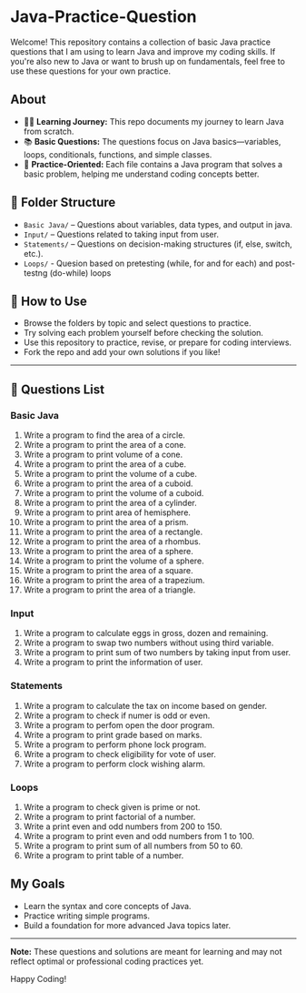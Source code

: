 # Java-Practice-Question

Welcome! This repository contains a collection of basic Java practice questions that I am using to learn Java and improve my coding skills. If you're also new to Java or want to brush up on fundamentals, feel free to use these questions for your own practice.

## About

- 🧑‍💻 **Learning Journey:** This repo documents my journey to learn Java from scratch.
- 📚 **Basic Questions:** The questions focus on Java basics—variables, loops, conditionals, functions, and simple classes.
- 📝 **Practice-Oriented:** Each file contains a Java program that solves a basic problem, helping me understand coding concepts better.

## 📁 Folder Structure

- `Basic Java/` – Questions about variables, data types, and output in java.
- `Input/` – Questions related to taking input from user.
- `Statements/` – Questions on decision-making structures (if, else, switch, etc.).
- `Loops/` - Quesion based on pretesting (while, for and for each) and post-testng (do-while) loops

## 📝 How to Use

- Browse the folders by topic and select questions to practice.
- Try solving each problem yourself before checking the solution.
- Use this repository to practice, revise, or prepare for coding interviews.
- Fork the repo and add your own solutions if you like!

---

## 📝 Questions List

### Basic Java

1. Write a program to find the area of a circle.
2. Write a program to print the area of a cone.
3. Write a program to print volume of a cone.
4. Write a program to print the area of a cube.
5. Write a program to print the volume of a cube.
6. Write a program to print the area of a cuboid.
7. Write a program to print the volume of a cuboid.
8. Write a program to print the area of a cylinder.
9. Write a program to print area of hemisphere.
10. Write a program to print the area of a prism.
11. Write a program to print the area of a rectangle.
12. Write a program to print the area of a rhombus.
13. Write a program to print the area of a sphere.
14. Write a program to print the volume of a sphere.
15. Write a program to print the area of a square.
16. Write a program to print the area of a trapezium.
17. Write a program to print the area of a triangle.

### Input

1. Write a program to calculate eggs in gross, dozen and remaining.
2. Write a program to swap two numbers without using third variable.
3. Write a program to print sum of two numbers by taking input from user.
4. Write a program to print the information of user.

### Statements

1. Write a program to calculate the tax on income based on gender.
2. Write a program to check if numer is odd or even.
3. Write a program to perfom open the door program.
4. Write a program to print grade based on marks.
5. Write a program to perform phone lock program.
6. Write a program to check eligibility for vote of user.
7. Write a program to perform clock wishing alarm.

### Loops
1. Write a program to check given is prime or not.
2. Write a program to print factorial of a number.
3. Write a print even and odd numbers from 200 to 150.
4. Write a program to print even and odd numbers from 1 to 100.
5. Write a program to print sum of all numbers from 50 to 60.
6. Write a program to print table of a number.

## My Goals

- Learn the syntax and core concepts of Java.
- Practice writing simple programs.
- Build a foundation for more advanced Java topics later.

---

**Note:** These questions and solutions are meant for learning and may not reflect optimal or professional coding practices yet.

Happy Coding!
